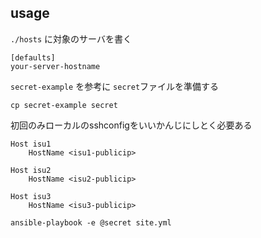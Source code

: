 ## usage
`./hosts` に対象のサーバを書く
```hosts
[defaults]
your-server-hostname
```

`secret-example` を参考に `secret`ファイルを準備する
```
cp secret-example secret
```

初回のみローカルのsshconfigをいいかんじにしとく必要ある

```
Host isu1
    HostName <isu1-publicip>

Host isu2
    HostName <isu2-publicip>

Host isu3
    HostName <isu3-publicip>
```

```
ansible-playbook -e @secret site.yml
```

